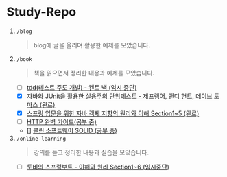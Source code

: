 # Study-Repo
1. <code>/blog</code>
   > blog에 글을 올리며 활용한 예제를 모았습니다.
2. <code>/book</code>
   > 책을 읽으면서 정리한 내용과 예제를 모았습니다. 
   - [ ] [tdd(테스트 주도 개발) - 켄트 백 (임시 중단)](./book/test-driven-development/README.md)
   - [x] [자바와 JUnit을 활용한 실용주의 단위테스트 - 제프랭어, 앤디 헌트, 데이브 토마스 (완료)](./book/pragmatic-unit-testing/README.md)
   - [x] [스프링 입문을 위한 자바 객체 지향의 원리와 이해 Section1~5 (완료)](./book/oop-for-springintro/README.md)
   - [ ] [HTTP 완벽 가이드(공부 중)](./book/http:the_definitive_guide/README.md)
   - [] [클린 소프트웨어 SOLID (공부 중)](./book/clean-software/README.md)
3. <code>/online-learning</code>
   > 강의를 듣고 정리한 내용과 실습을 모았습니다.
   - [ ] [토비의 스프링부트 - 이해와 원리 Section1~6 (임시중단)](./online-learning/helloboot/README.md)

